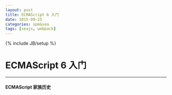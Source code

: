 ```yaml
---
layout: post
title: ECMAScript 6 入门
date: 2015-09-25
categories: spm&sea
tags: [seajs, webpack]
---
```

{% include JB/setup %}

# ECMAScript 6 入门
---

#### ECMAScript 家族历史